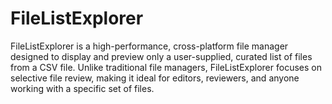 # FileListExplorer
FileListExplorer is a high-performance, cross-platform file manager designed to display and preview only a user-supplied, curated list of files from a CSV file. Unlike traditional file managers, FileListExplorer focuses on selective file review, making it ideal for editors, reviewers, and anyone working with a specific set of files.
